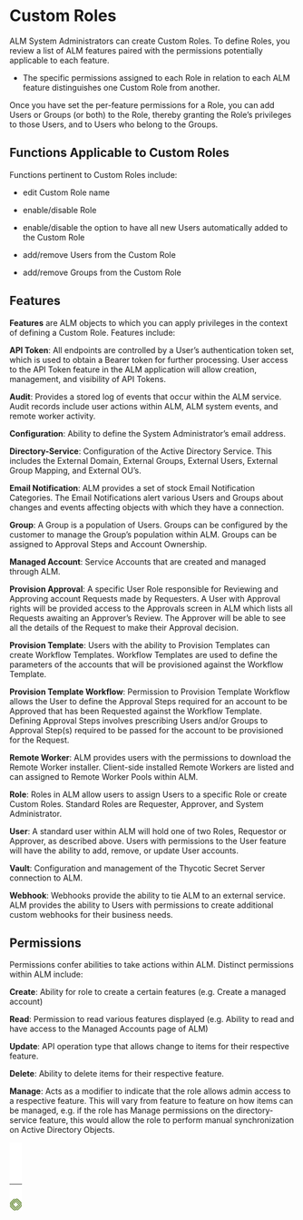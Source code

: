 ﻿[title]: # (Custom Roles)
[tags]: # (Account Lifecycle Manager,ALM,)
[priority]: # (2100)

# Custom Roles

ALM System Administrators can create Custom Roles. To define Roles, you review a list of ALM features paired with the permissions potentially applicable to each feature.

* The specific permissions assigned to each Role in relation to each ALM feature distinguishes one Custom Role from another.

Once you have set the per-feature permissions for a Role, you can add Users or Groups (or both) to the Role, thereby granting the Role’s privileges to those Users, and to Users who belong to the Groups.

## Functions Applicable to Custom Roles

Functions pertinent to Custom Roles include:

* edit Custom Role name

* enable/disable Role

* enable/disable the option to have all new Users automatically added to the Custom Role

* add/remove Users from the Custom Role

* add/remove Groups from the Custom Role

## Features

**Features** are ALM objects to which you can apply privileges in the context of defining a Custom Role. Features include:

**API Token**: All endpoints are controlled by a User’s authentication token set, which is used to obtain a Bearer token for further processing. User access to the API Token feature in the ALM application will allow creation, management, and visibility of API Tokens.

**Audit**: Provides a stored log of events that occur within the ALM service. Audit records include user actions within ALM, ALM system events, and remote worker activity.

**Configuration**: Ability to define the System Administrator’s email address.

**Directory-Service**: Configuration of the Active Directory Service. This includes the External Domain, External Groups, External Users, External Group Mapping, and External OU’s.

**Email Notification**: ALM provides a set of stock Email Notification Categories. The Email Notifications alert various Users and Groups about changes and events affecting objects with which they have a connection.

**Group**: A Group is a population of Users. Groups can be configured by the customer to manage the Group’s population within ALM. Groups can be assigned to Approval Steps and Account Ownership.

**Managed Account**: Service Accounts that are created and managed through ALM.

**Provision Approval**: A specific User Role responsible for Reviewing and Approving account Requests made by Requesters. A User with Approval rights will be provided access to the Approvals screen in ALM which lists all Requests awaiting an Approver’s Review. The Approver will be able to see all the details of the Request to make their Approval decision.

**Provision Template**: Users with the ability to Provision Templates can create Workflow Templates. Workflow Templates are used to define the parameters of the accounts that will be provisioned against the Workflow Template.

**Provision Template Workflow**: Permission to Provision Template Workflow allows the User to define the Approval Steps required for an account to be Approved that has been Requested against the Workflow Template. Defining Approval Steps involves prescribing Users and/or Groups to Approval Step(s) required to be passed for the account to be provisioned for the Request.

**Remote Worker**: ALM provides users with the permissions to download the Remote Worker installer. Client-side installed Remote Workers are listed and can assigned to Remote Worker Pools within ALM.

**Role**: Roles in ALM allow users to assign Users to a specific Role or create Custom Roles. Standard Roles are Requester, Approver, and System Administrator.

**User**: A standard user within ALM will hold one of two Roles, Requestor or Approver, as described above. Users with permissions to the User feature will have the ability to add, remove, or update User accounts.

**Vault**: Configuration and management of the Thycotic Secret Server connection to ALM.

**Webhook**: Webhooks provide the ability to tie ALM to an external service. ALM provides the ability to Users with permissions to create additional custom webhooks for their business needs.

## Permissions

Permissions confer abilities to take actions within ALM. Distinct permissions within ALM include:

**Create**: Ability for role to create a certain features (e.g. Create a managed account)

**Read**: Permission to read various features displayed (e.g. Ability to read and have access to the Managed Accounts page of ALM)

**Update**: API operation type that allows change to items for their respective feature.

**Delete**: Ability to delete items for their respective feature.

**Manage**: Acts as a modifier to indicate that the role allows admin access to a respective feature. This will vary from feature to feature on how items can be managed, e.g. if the role has Manage permissions on the directory-service feature, this would allow the role to perform manual synchronization on Active Directory Objects.

![Article End](../alm-bug.png)
